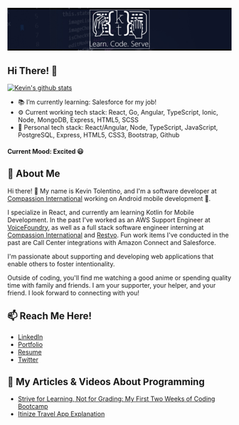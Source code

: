 ![Banner Image](https://github.com/kevin-tolentino/kevin-tolentino/blob/master/public/images/banner-only.gif "Banner")
## Hi There! 👋
[![Kevin's github stats](https://github-readme-stats.vercel.app/api?username=kevin-tolentino&count_private=true&show_icons=true&theme=radical&hide=stars,issues,contribs)](https://github.com/kevin-tolentino)
- 📚 I’m currently learning: Salesforce for my job!
- ⚙️ Current working tech stack: React, Go, Angular, TypeScript, Ionic, Node, MongoDB, Express, HTML5, SCSS
- 🌱 Personal tech stack: React/Angular, Node, TypeScript, JavaScript, PostgreSQL, Express, HTML5, CSS3, Bootstrap, Github

#### Current Mood: Excited 😃

## 💬 About Me
Hi there! 👋 My name is Kevin Tolentino, and I'm a software developer at [Compassion International](https://www.compassion.com/) working on Android mobile development 🤖. 

I specialize in React, and currently am learning Kotlin for Mobile Development. In the past I've worked as an AWS Support Engineer at [VoiceFoundry](https://voicefoundry.com/), as well as a full stack software engineer interning at [Compassion International](https://www.compassion.com/) and  [Restvo](https://angel.co/company/restvo). Fun work items I've conducted in the past are Call Center integrations with Amazon Connect and Salesforce.

I'm passionate about supporting and developing web applications that enable others to foster intentionality.

Outside of coding, you'll find me watching a good anime or spending quality time with family and friends. I am your supporter, your helper, and your friend. I look forward to connecting with you!

## 📫 Reach Me Here!
- [LinkedIn](https://www.linkedin.com/in/kevinstolentino/)
- [Portfolio](https://kevintolentino.com/)
- [Resume](https://drive.google.com/file/d/1rM35Feg0ZoFof97zaFNAKl83zm3vULjP/view?usp=sharing)
- [Twitter](https://twitter.com/kev__tolentino)

## 👀 My Articles & Videos About Programming
- [Strive for Learning, Not for Grading: My First Two Weeks of Coding Bootcamp](https://www.linkedin.com/pulse/strive-learning-grading-my-first-two-weeks-coding-kevin-tolentino/)
- [Itinize Travel App Explanation](https://www.youtube.com/watch?v=2c-5Wc2EoLU&t=93s)


<!--
**kevin-tolentino/kevin-tolentino** is a ✨ _special_ ✨ repository because its `README.md` (this file) appears on your GitHub profile.

Here are some ideas to get you started:

- 🔭 I’m currently working on ...
- 🌱 I’m currently learning ...
- 👯 I’m looking to collaborate on ...
- 🤔 I’m looking for help with ...
- 💬 Ask me about ...
- 📫 How to reach me: ...
- 😄 Pronouns: ...
- ⚡ Fun fact: ...
-->
